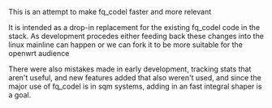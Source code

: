 This is an attempt to make fq_codel faster and more relevant

It is intended as a drop-in replacement for the existing
fq_codel code in the stack. As development procedes either
feeding back these changes into the linux mainline can happen
or we can fork it to be more suitable for the openwrt audience

There were also mistakes made in early development,
tracking stats that aren't useful, and new features
added that also weren't used, and since the major
use of fq_codel is in sqm systems, adding in an
fast integral shaper is a goal.

